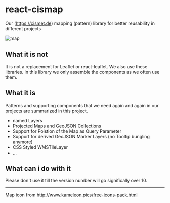 # react-cismap
Our  (https://cismet.de) mapping (pattern) library for better reusability in different projects

![map](https://user-images.githubusercontent.com/837211/45474949-485fee00-b73b-11e8-85c1-982bd5fa71d6.png)

## What it is not
It is not a replacement for Leaflet or react-leaflet. We also use these libraries. In this library we only assemble the components as we often use them.

## What it is 
Patterns and supporting components that we need again and again in our projects are summarized in this project.


* named Layers
* Projected Maps and GeoJSON Collections
* Support for Poistion of the Map as Query Parameter
* Support for derived GeoJSON Marker Layers (no Tooltip bungling anymore)
* CSS Styled WMSTileLayer
* ...

## What can i do with it
Please don't use it till the version number will go significally over 10.



--------

Map icon from http://www.kameleon.pics/free-icons-pack.html 
